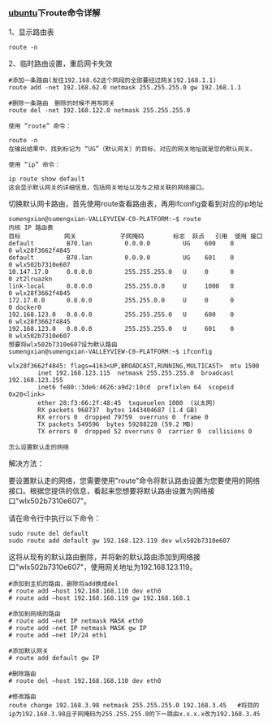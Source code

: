  

### [ubuntu](https://so.csdn.net/so/search?q=ubuntu&spm=1001.2101.3001.7020)下route命令详解

1、显示路由表

    route -n


2、临时路由设置，重启网卡失效

    #添加一条路由(发往192.168.62这个网段的全部要经过网关192.168.1.1)
    route add -net 192.168.62.0 netmask 255.255.255.0 gw 192.168.1.1
    
    #删除一条路由　删除的时候不用写网关
    route del -net 192.168.122.0 netmask 255.255.255.0

 

```
使用 “route” 命令：

route -n
在输出结果中，找到标记为 “UG”（默认网关）的目标，对应的网关地址就是您的默认网关。

使用 “ip” 命令：

ip route show default
这会显示默认网关的详细信息，包括网关地址以及与之相关联的网络接口。
```

切换默认网卡路由，首先使用route查看路由表，再用ifconfig查看到对应的ip地址

```
sumengxian@sumengxian-VALLEYVIEW-C0-PLATFORM:~$ route
内核 IP 路由表
目标            网关            子网掩码        标志  跃点   引用  使用 接口
default         B70.lan         0.0.0.0         UG    600    0        0 wlx28f3662f4845
default         B70.lan         0.0.0.0         UG    601    0        0 wlx502b7310e607
10.147.17.0     0.0.0.0         255.255.255.0   U     0      0        0 zt2lruazkn
link-local      0.0.0.0         255.255.0.0     U     1000   0        0 wlx28f3662f4845
172.17.0.0      0.0.0.0         255.255.0.0     U     0      0        0 docker0
192.168.123.0   0.0.0.0         255.255.255.0   U     600    0        0 wlx28f3662f4845
192.168.123.0   0.0.0.0         255.255.255.0   U     601    0        0 wlx502b7310e607
想要将wlx502b7310e607设为默认路由
sumengxian@sumengxian-VALLEYVIEW-C0-PLATFORM:~$ ifconfig

wlx28f3662f4845: flags=4163<UP,BROADCAST,RUNNING,MULTICAST>  mtu 1500
        inet 192.168.123.115  netmask 255.255.255.0  broadcast 192.168.123.255
        inet6 fe80::3de6:4626:a9d2:10cd  prefixlen 64  scopeid 0x20<link>
        ether 28:f3:66:2f:48:45  txqueuelen 1000  (以太网)
        RX packets 968737  bytes 1443404687 (1.4 GB)
        RX errors 0  dropped 79759  overruns 0  frame 0
        TX packets 549596  bytes 59288228 (59.2 MB)
        TX errors 0  dropped 52 overruns 0  carrier 0  collisions 0

怎么设置默认走的网络
```

解决方法：

要设置默认走的网络，您需要使用"route"命令将默认路由设置为您要使用的网络接口。根据您提供的信息，看起来您想要将默认路由设置为网络接口"wlx502b7310e607"。

请在命令行中执行以下命令：

```
sudo route del default
sudo route add default gw 192.168.123.119 dev wlx502b7310e607
```

这将从现有的默认路由删除，并将新的默认路由添加到网络接口"wlx502b7310e607"，使用网关地址为192.168.123.119。



    #添加到主机的路由，删除将add换成del
    # route add –host 192.168.168.110 dev eth0
    # route add –host 192.168.168.119 gw 192.168.168.1
    
    #添加到网络的路由
    # route add –net IP netmask MASK eth0
    # route add –net IP netmask MASK gw IP
    # route add –net IP/24 eth1
    
    #添加默认网关
    # route add default gw IP
    
    #删除路由
    # route del –host 192.168.168.110 dev eth0
    
    #修改路由
    route change 192.168.3.98 netmask 255.255.255.0 192.168.3.45   #将目的ip为192.168.3.98且子网掩码为255.255.255.0的下一跳由x.x.x.x改为192.168.3.45


​    
